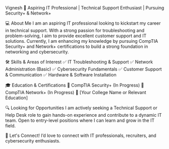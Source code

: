 Vignesh
🔹 Aspiring IT Professional | Technical Support Enthusiast | Pursuing Security+ & Network+

💻 About Me
I am an aspiring IT professional looking to kickstart my career in technical support. With a strong passion for troubleshooting and problem-solving, I aim to provide excellent customer support and IT solutions. Currently, I am enhancing my knowledge by pursuing CompTIA Security+ and Network+ certifications to build a strong foundation in networking and cybersecurity.

🛠️ Skills & Areas of Interest
✅ IT Troubleshooting & Support
✅ Network Administration (Basic)
✅ Cybersecurity Fundamentals
✅ Customer Support & Communication
✅ Hardware & Software Installation

🎓 Education & Certifications
📌 CompTIA Security+ (In Progress)
📌 CompTIA Network+ (In Progress)
📌 [Your College Name or Relevant Education]

🔍 Looking for Opportunities
I am actively seeking a Technical Support or Help Desk role to gain hands-on experience and contribute to a dynamic IT team. Open to entry-level positions where I can learn and grow in the IT field.

📩 Let's Connect! I’d love to connect with IT professionals, recruiters, and cybersecurity enthusiasts.
